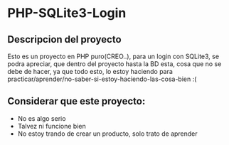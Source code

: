 # PHP-SQLite3-Login
## Descripcion del proyecto
Esto es un proyecto en PHP puro(CREO..), para un login con SQLite3, se podra apreciar, que dentro del proyecto hasta la BD esta, cosa que no se debe de hacer, ya que todo esto, lo estoy haciendo para practicar/aprender/no-saber-si-estoy-haciendo-las-cosa-bien :(

## Considerar que este proyecto:
- No es algo serio
- Talvez ni funcione bien
- No estoy trando de crear un producto, solo trato de aprender
  
